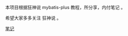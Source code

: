 本项目根据狂神说 mybatis-plus 教程，所分享，内付笔记 。

希望大家多多关注 狂神说 。

[笔记](mybatis-plus/MyBatisPlus/1.认识mybatis-plus.md)

